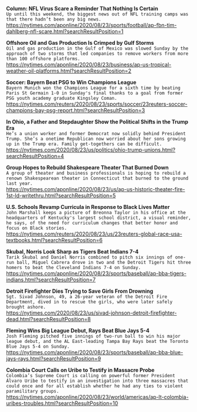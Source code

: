 **Column: NFL Virus Scare a Reminder That Nothing Is Certain**\
`Up until this weekend, the biggest news out of NFL training camps was that there hadn’t been any big news.`\
https://nytimes.com/aponline/2020/08/23/sports/football/ap-fbn-tim-dahlberg-nfl-scare.html?searchResultPosition=1

**Offshore Oil and Gas Production Is Crimped by Gulf Storms**\
`Oil and gas production in the Gulf of Mexico was slowed Sunday by the approach of two storms that led companies to remove workers from more than 100 offshore platforms.`\
https://nytimes.com/aponline/2020/08/23/business/ap-us-tropical-weather-oil-platforms.html?searchResultPosition=2

**Soccer: Bayern Beat PSG to Win Champions League**\
`Bayern Munich won the Champions League for a sixth time by beating Paris St Germain 1-0 in Sunday's final thanks to a goal from former PSG youth academy graduate Kingsley Coman.`\
https://nytimes.com/reuters/2020/08/23/sports/soccer/23reuters-soccer-champions-bay-psg-report.html?searchResultPosition=3

**In Ohio, a Father and Stepdaughter Show the Political Shifts in the Trump Era**\
`He’s a union worker and former Democrat now solidly behind President Trump. She’s a onetime Republican now worried about her sons growing up in the Trump era. Family get-togethers can be difficult.`\
https://nytimes.com/2020/08/23/us/politics/ohio-trump-unions.html?searchResultPosition=4

**Group Hopes to Rebuild Shakespeare Theater That Burned Down**\
`A group of theater and business professionals is hoping to rebuild a renown Shakespearean theater in Connecticut that burned to the ground last year.`\
https://nytimes.com/aponline/2020/08/23/us/ap-us-historic-theater-fire-1st-ld-writethru.html?searchResultPosition=5

**U.S. Schools Revamp Curricula in Response to Black Lives Matter**\
`John Marshall keeps a picture of Breonna Taylor in his office at the headquarters of Kentucky's largest school district, a visual reminder, he says, of the need for curriculum changes that better honor and focus on Black stories.`\
https://nytimes.com/reuters/2020/08/23/us/23reuters-global-race-usa-textbooks.html?searchResultPosition=6

**Skubal, Norris Look Sharp as Tigers Beat Indians 7-4**\
`Tarik Skubal and Daniel Norris combined to pitch six innings of one-run ball, Miguel Cabrera drove in two and the Detroit Tigers hit three homers to beat the Cleveland Indians 7-4 on Sunday.`\
https://nytimes.com/aponline/2020/08/23/sports/baseball/ap-bba-tigers-indians.html?searchResultPosition=7

**Detroit Firefighter Dies Trying to Save Girls From Drowning**\
`Sgt. Sivad Johnson, 49, a 26-year veteran of the Detroit Fire Department, dived in to rescue the girls, who were later safely brought ashore.`\
https://nytimes.com/2020/08/23/us/sivad-johnson-detroit-firefighter-dead.html?searchResultPosition=8

**Fleming Wins Big League Debut, Rays Beat Blue Jays 5-4**\
`Josh Fleming pitched five innings of two-run ball to win his major league debut, and the AL East-leading Tampa Bay Rays beat the Toronto Blue Jays 5-4 on Sunday.`\
https://nytimes.com/aponline/2020/08/23/sports/baseball/ap-bba-blue-jays-rays.html?searchResultPosition=9

**Colombia Court Calls on Uribe to Testify in Massacre Probe**\
`Colombia’s Supreme Court is calling on powerful former President Álvaro Uribe to testify in an investigation into three massacres that could once and for all establish whether he had any ties to violent paramilitary groups.`\
https://nytimes.com/aponline/2020/08/23/world/americas/ap-lt-colombia-uribes-troubles.html?searchResultPosition=10

